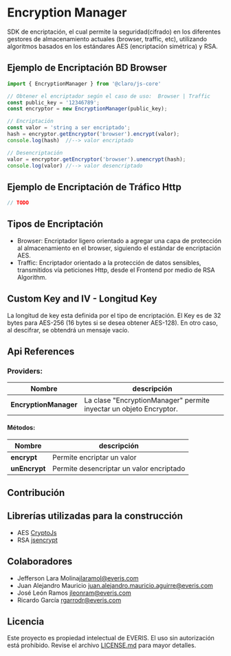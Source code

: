 Encryption Manager
=======
SDK de encriptación, el cual permite la seguridad(cifrado) en los diferentes gestores de almacenamiento actuales (browser, traffic, etc), utilizando algoritmos basados en los estándares AES (encriptación simétrica) y RSA.

## Ejemplo de Encriptación BD Browser
```javascript
import { EncryptionManager } from '@claro/js-core'

// Obtener el encriptador según el caso de uso:  Browser | Traffic
const public_key = '12346789';
const encryptor = new EncryptionManager(public_key);

// Encriptación
const valor = 'string a ser encriptado';
hash = encryptor.getEncryptor('browser').encrypt(valor);
console.log(hash)  //--> valor encriptado

// Desencriptación
valor = encryptor.getEncryptor('browser').unencrypt(hash);
console.log(valor) //--> valor desencriptado
```
## Ejemplo de Encriptación de Tráfico Http
```javascript
// TODO
```

## Tipos de Encriptación

- Browser: Encriptador ligero orientado a agregar una capa de protección al almacenamiento en el browser, siguiendo el estándar de encriptación AES.
- Traffic: Encriptador orientado a la protección de datos sensibles, transmitidos vía peticiones Http, desde el Frontend por medio de RSA Algorithm.

## Custom Key and IV  - Longitud Key

La longitud de key esta definida por el tipo de encriptación. El Key es de 32 bytes para AES-256 (16 bytes si se desea obtener AES-128). En otro caso, al descifrar, se obtendrá un mensaje vacío.

## Api References

### Providers:

| Nombre | descripción |
| -------| ------------|
| **EncryptionManager** | La clase "EncryptionManager" permite inyectar un objeto Encryptor. |

#### Métodos:

| Nombre | descripción |
| -------| ------------|
| **encrypt** | Permite encriptar un valor |
| **unEncrypt** | Permite desencriptar un valor encriptado |


## Contribución

## Librerías utilizadas para la construcción
- AES [CryptoJs](https://github.com/brix/crypto-js)
- RSA [jsencrypt](https://github.com/travist/jsencrypt)

## Colaboradores
- Jefferson Lara Molina<jlaramol@everis.com>
- Juan Alejandro Mauricio <juan.alejandro.mauricio.aguirre@everis.com>
- José León Ramos <jleonram@everis.com>
- Ricardo García <rgarrodr@everis.com>

## Licencia
Este proyecto es propiedad intelectual de EVERIS. El uso sin autorización está prohibido. Revise el archivo [LICENSE.md]() para mayor detalles.
